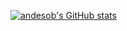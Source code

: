 [![andesob's GitHub stats](https://github-readme-stats.vercel.app/api?username=andesob)](https://github.com/anuraghazra/github-readme-stats)
